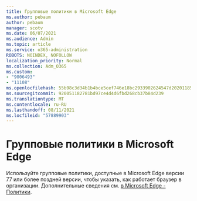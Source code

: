 ```yaml
---
title: Групповые политики в Microsoft Edge
ms.author: pebaum
author: pebaum
manager: scotv
ms.date: 06/07/2021
ms.audience: Admin
ms.topic: article
ms.service: o365-administration
ROBOTS: NOINDEX, NOFOLLOW
localization_priority: Normal
ms.collection: Adm_O365
ms.custom:
- "9006493"
- "11108"
ms.openlocfilehash: 55b98c3d34b1b4bce5cef746e18bc2933902624547d2020118579593ca5c6f77
ms.sourcegitcommit: 920051182781bd97ce4d4d6fbd268cb37b84d239
ms.translationtype: MT
ms.contentlocale: ru-RU
ms.lasthandoff: 08/11/2021
ms.locfileid: "57889903"
---
```

# <a name="group-policies-in-microsoft-edge"></a>Групповые политики в Microsoft Edge

Используйте групповые политики, доступные в Microsoft Edge версии 77 или более поздней версии, чтобы указать, как работает браузер в организации. Дополнительные сведения см. [в Microsoft Edge - Политики](https://docs.microsoft.com/deployedge/microsoft-edge-policies#available-policies).